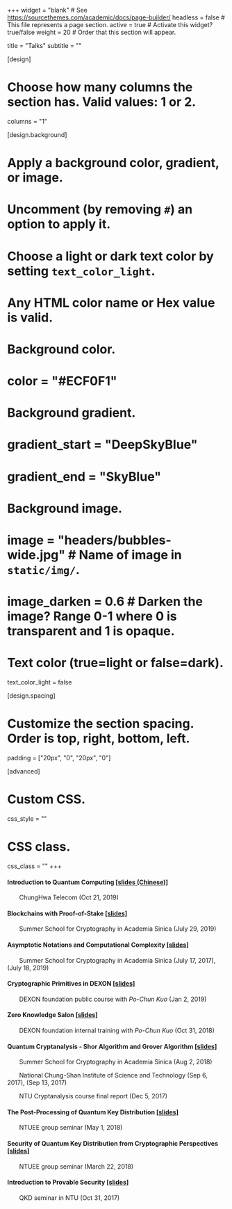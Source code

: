 +++
widget = "blank"  # See https://sourcethemes.com/academic/docs/page-builder/
headless = false  # This file represents a page section.
active = true  # Activate this widget? true/false
weight = 20  # Order that this section will appear.

title = "Talks"
subtitle = ""

[design]
  # Choose how many columns the section has. Valid values: 1 or 2.
  columns = "1"

[design.background]
  # Apply a background color, gradient, or image.
  #   Uncomment (by removing `#`) an option to apply it.
  #   Choose a light or dark text color by setting `text_color_light`.
  #   Any HTML color name or Hex value is valid.

  # Background color.
  # color = "#ECF0F1"
  
  # Background gradient.
  # gradient_start = "DeepSkyBlue"
  # gradient_end = "SkyBlue"
  
  # Background image.
  # image = "headers/bubbles-wide.jpg"  # Name of image in `static/img/`.
  # image_darken = 0.6  # Darken the image? Range 0-1 where 0 is transparent and 1 is opaque.

  # Text color (true=light or false=dark).
  text_color_light = false

[design.spacing]
  # Customize the section spacing. Order is top, right, bottom, left.
  padding = ["20px", "0", "20px", "0"]

[advanced]
 # Custom CSS. 
 css_style = ""
 
 # CSS class.
 css_class = ""
+++

#### Introduction to Quantum Computing [\[slides (Chinese)\]](/talks/intro_quantum_zh.pdf)

&nbsp;&nbsp;&nbsp;&nbsp;&nbsp;&nbsp;
ChungHwa Telecom (Oct 21, 2019)


#### Blockchains with Proof-of-Stake [\[slides\]](/talks/PoSblockchain.pdf)

&nbsp;&nbsp;&nbsp;&nbsp;&nbsp;&nbsp;
Summer School for Cryptography in Academia Sinica (July 29, 2019)
  

#### Asymptotic Notations and Computational Complexity [\[slides\]](/talks/computational_complexity.pdf)

&nbsp;&nbsp;&nbsp;&nbsp;&nbsp;&nbsp;
Summer School for Cryptography in Academia Sinica (July 17, 2017), (July 18, 2019)


#### Cryptographic Primitives in DEXON [\[slides\]](/talks/VRF_BLS_DKG.pdf)

&nbsp;&nbsp;&nbsp;&nbsp;&nbsp;&nbsp;
DEXON foundation public course with _Po-Chun Kuo_ (Jan 2, 2019)


#### Zero Knowledge Salon [\[slides\]](/talks/zk.pdf)

&nbsp;&nbsp;&nbsp;&nbsp;&nbsp;&nbsp;
DEXON foundation internal training with _Po-Chun Kuo_ (Oct 31, 2018)


####  Quantum Cryptanalysis - Shor Algorithm and Grover Algorithm [\[slides\]](/talks/ShorGrover.pdf)
&nbsp;&nbsp;&nbsp;&nbsp;&nbsp;&nbsp;
Summer School for Cryptography in Academia Sinica (Aug 2, 2018)

&nbsp;&nbsp;&nbsp;&nbsp;&nbsp;&nbsp;
National Chung-Shan Institute of Science and Technology (Sep 6, 2017), (Sep 13, 2017)

&nbsp;&nbsp;&nbsp;&nbsp;&nbsp;&nbsp;
NTU Cryptanalysis course final report (Dec 5, 2017)

#### The Post-Processing of Quantum Key Distribution [\[slides\]](/talks/postProcessingQKD.pdf)

&nbsp;&nbsp;&nbsp;&nbsp;&nbsp;&nbsp;
NTUEE group seminar (May 1, 2018)


#### Security of Quantum Key Distribution from Cryptographic Perspectives [\[slides\]](/talks/secureQKD.pdf)

&nbsp;&nbsp;&nbsp;&nbsp;&nbsp;&nbsp;
NTUEE group seminar (March 22, 2018)


#### Introduction to Provable Security [\[slides\]](/talks/provableSecurity.pdf)

&nbsp;&nbsp;&nbsp;&nbsp;&nbsp;&nbsp;
QKD seminar in NTU (Oct 31, 2017)















